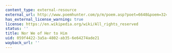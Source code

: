 ```yaml
---
content_type: external-resource
external_url: http://www.poemhunter.com/p/m/poem.asp?poet=6648&poem=32443
has_external_license_warning: true
license: https://en.wikipedia.org/wiki/All_rights_reserved
status: ''
title: Nor We of Her to Him
uid: 059f4422-3a5a-4802-ab35-6e64274ade21
wayback_url: ''
---
```


